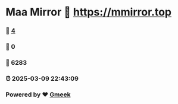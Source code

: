 # Maa Mirror :link: https://mmirror.top 
### :page_facing_up: [4](https://mmirror.top/tag.html) 
### :speech_balloon: 0 
### :hibiscus: 6283 
### :alarm_clock: 2025-03-09 22:43:09 
### Powered by :heart: [Gmeek](https://github.com/Meekdai/Gmeek)
